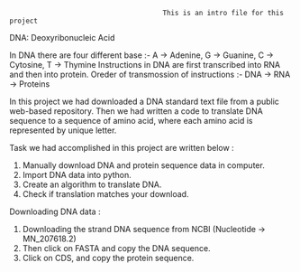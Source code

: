                                           This is an intro file for this project

DNA: Deoxyribonucleic Acid

In DNA there are four different base :- A -> Adenine, G -> Guanine, C -> Cytosine, T -> Thymine
Instructions in DNA are first transcribed into RNA and then into protein.
Oreder of transmossion of instructions :-  DNA -> RNA -> Proteins

In this project we had downloaded a DNA standard text file from a public web-based repository. Then we had written a code to translate DNA 
sequence to a sequence of amino acid, where each amino acid is represented by unique letter.

Task we had accomplished in this project are written below :
  1. Manually download DNA and protein sequence data in computer.
  2. Import DNA data into python.
  3. Create an algorithm to translate DNA.
  4. Check if translation matches your download.

Downloading DNA data :
  1. Downloading the strand DNA sequence from NCBI (Nucleotide -> MN_207618.2)
  2. Then click on FASTA and copy the DNA sequence.
  3. Click on CDS, and copy the protein sequence.

